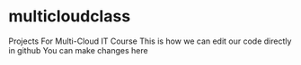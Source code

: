 # multicloudclass
Projects For Multi-Cloud IT Course
This is how we can edit our code directly in github
You can make changes here
